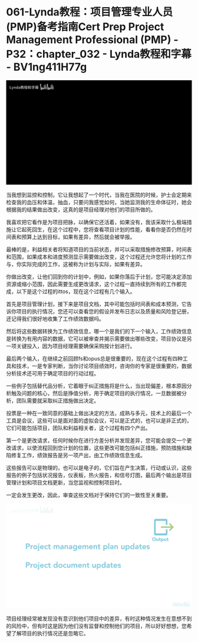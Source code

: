 # 061-Lynda教程：项目管理专业人员(PMP)备考指南Cert Prep Project Management Professional (PMP) - P32：chapter_032 - Lynda教程和字幕 - BV1ng411H77g

![](img/2185bce0519461c9438204b442701900_0.png)

当我想到监控和控制，它让我想起了一个时代，当我在医院的时候，护士会定期来检查我的血压和体温，抽血，只要问我感觉如何，当她监测我的生命体征时，她会根据我的结果做出改变，这真的是项目经理对他们的项目所做的。

我喜欢把它看作是为项目把脉，以确保它还活着，如果没有，我该采取什么极端措施让它起死回生，在这个过程中，您将查看项目计划的性能，看看你是否仍然在时间表和预算上达到目标，如果有差异，然后就会被举报。

最棒的是，利益相关者将知道项目的当前状态，并可以采取措施修改预算，时间表和范围，如果成本和进度预测显示需要做出改变，这个过程还允许您将计划的工作与，你实际完成的工作，这被称为计划与实际，如果有差异。

你做出改变，让他们回到你的计划中，例如，如果你落后于计划，您可能决定添加资源或缩小范围，因此需要生成更改请求，这个过程一直持续到所有的工作都完成，以下是这个过程的ittos，现在这个过程有几个输入。

首先是项目管理计划，接下来是项目文档，其中可能包括时间表和成本预测，它告诉你项目的执行情况，您还可以查看您的假设并发布日志以及质量和风险登记册，还记得我们很好地收集了工作绩效数据吗。

然后将这些数据转换为工作绩效信息，哪一个是我们的下一个输入，工作绩效信息是转换为有用内容的数据，它可以被审查并揭示需要做出哪些改变，项目协议是另一项关键投入，因为项目经理需要确保采购按计划进行。

最后两个输入，在继续之前回顾fs和opus总是很重要的，现在这个过程有四种工具和技术，一是专家判断，当你讨论项目绩效时，咨询你的专家是很重要的，数据分析技术还可用于确定项目的行动过程。

一些例子包括替代品分析，它着眼于纠正措施将是什么，当出现偏差，根本原因分析触及问题的核心，然后是挣值分析，用于确定项目的执行情况，一旦数据被分析，团队需要就采取纠正措施做出决定。

投票是一种在一致同意的基础上做出决定的方法，成熟与多元，技术上的最后一个工具是会议，这些可以是面对面的虚拟会议，可以是正式的，也可以是非正式的，它们可能包括项目，团队和利益相关者，这个过程有四个产出。

第一个是更改请求，任何时候你在进行方差分析并发现差异，您可能会提交一个更改请求，以使流程回到您计划的位置，这些更改可能包括纠正措施，预防措施和缺陷修复工作，绩效报告是另一项产出，由工作绩效信息生成。

这些报告可以是物理的，也可以是电子的，它们旨在产生决策，行动或认识，这些报告的例子包括状况报告，仪表板，热火报告，和信号灯图，最后两个输出是项目管理计划和项目文档更新，当您监视和控制项目时。

一定会发生更改，因此，审查这些文档对于保持它们的一致性至关重要。

![](img/2185bce0519461c9438204b442701900_2.png)

项目经理经常被发现没有意识到他们项目中的差异，有时这种情况发生在意想不到的风险中，但有时这是因为他们没有监督和控制他们的项目，所以好好想想，您希望了解项目的执行情况还是忽略它。

